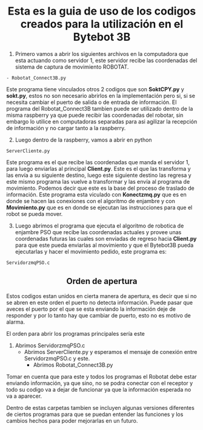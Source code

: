 
<h1 align="center"> Esta es la guia de uso de los codigos creados para la utilización en el Bytebot 3B </h1> 


1. Primero vamos a abrir los siguientes archivos en la computadora que esta actuando como servidor 1, este servidor recibe las coordenadas del sistema de captura de movimiento
ROBOTAT. 
```
- Robotat_Connect3B.py
```
Este programa tiene vinculados otros 2 codigos que son **SoktCPY.py** y **sokt.py**, estos no son necesario abrirlos en la implementación pero si, si se necesita cambiar el puerto de salida o de entrada de información. 
El programa del Robotat_Connect3B tambien puede ser utilizado dentro de la misma raspberry ya que puede recibir las coordenadas del robotar, sin embargo lo utilice en computadoras separadas para asi agilizar la 
recepción de información y no cargar tanto a la raspberry. 

2. Luego dentro de la raspberry, vamos a abrir en python 

```
ServerCliente.py
```
Este programa es el que recibe las coordenadas que manda el servidor 1, para luego enviarlas al principal **Client.py**. Este es el que las transforma y las envía a su siguiente destino, luego este siguiente destino las regresa
y este mismo programa las vuelve a transformar y las envía al programa de movimiento. Podemos decir que este es la base del proceso de traslado de información. Este programa esta viculado con **Konectzmq.py** que es en
donde se hacen las conexiones con el algoritmo de enjambre y con **Movimiento.py** que es en donde se ejecutan las instrucciones para que el robot se pueda mover. 

3. Luego abrimos el programa que ejecuta el algoritmo de robotica de enjambre PSO que recibe las coordenadas actuales y provee unas coordenadas futuras las cuales son enviadas de regreso hacia **Client.py** para que este 
pueda enviarlas al movimiento y que el Bytebot3B pueda ejecutarlas y hacer el movimiento pedido, este programa es: 
```
ServidorzmqPSO.c

```

<h2 align="center"> Orden de apertura </h1> 

Estos codigos estan unidos en cierta manera de apertura, es decir que si no se abren en este orden el puerto no detecta información. Puede pasar que aveces el puerto por el que se esta enviando la información deje de 
responder y por lo tanto hay que cambiar de puerto, esto no es motivo de alarma. 

El orden para abrir los programas principales sería este 
1. Abrimos ServidorzmqPSO.c
   - Abrimos ServerCliente.py y esperamos el mensaje de conexión entre ServidorzmqPSO.c  y este. 
     - Abrimos Robotat_Connect3B.py 
     
Tomar en cuenta que para este y todos los programas el Robotat debe estar enviando información, ya que sino, no se podra conectar con el receptor y todo su codigo va a dejar de funcionar ya que la información esperada 
no va a aparecer. 

Dentro de estas carpetas tambien se incluyen algunas versiones diferentes de ciertos programas para que se puedan entender las funciones y los cambios hechos para poder mejorarlas en un futuro. 
